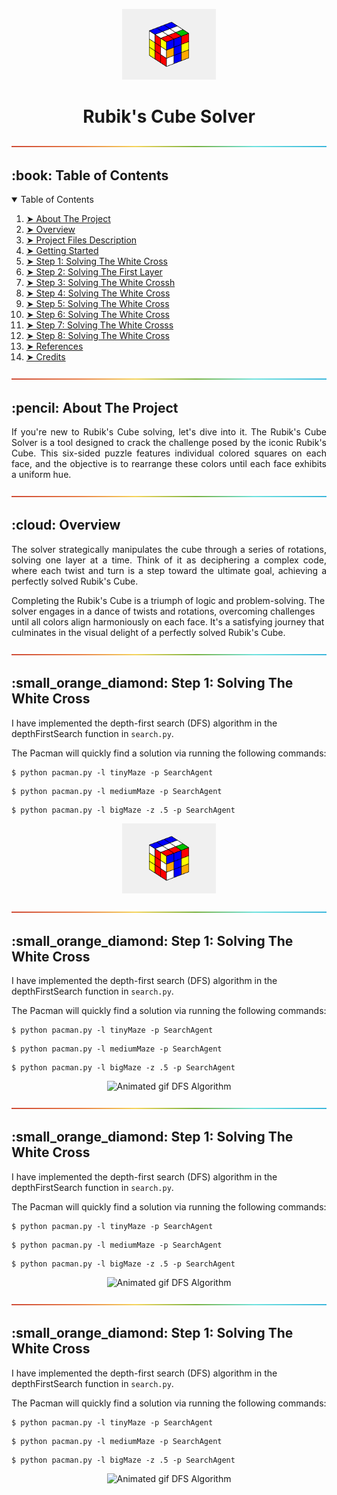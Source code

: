 <p align="center"> 
 <img src="assets/main_image.png" alt="Rubiks_cube_2" width="150">
</p>

<h1 align="center"> Rubik's Cube Solver </h1>

<p align="center">
  <img src="assets/rainbow.png"" alt="Rainbow" width="your_preferred_width">
</p>

<!-- TABLE OF CONTENTS -->
<h2 id="table-of-contents"> :book: Table of Contents</h2>

<details open="open">
  <summary>Table of Contents</summary>
  <ol>
    <li><a href="#about-the-project"> ➤ About The Project</a></li>
    <li><a href="#overview"> ➤ Overview</a></li>
    <li><a href="#project-files-description"> ➤ Project Files Description</a></li>
    <li><a href="#getting-started"> ➤ Getting Started</a></li>
    <li><a href="#step1"> ➤ Step 1: Solving The White Cross </a></li>
    <li><a href="#step2"> ➤ Step 2: Solving The First Layer </a></li>
    <li><a href="#step3"> ➤ Step 3: Solving The White Crossh </a></li>
    <li><a href="#step4"> ➤ Step 4: Solving The White Cross </a></li>
    <li><a href="#step5"> ➤ Step 5: Solving The White Cross </a></li>
    <li><a href="#step6"> ➤ Step 6: Solving The White Cross </a></li>
    <li><a href="#step7"> ➤ Step 7: Solving The White Crosss </a></li>
    <li><a href="#step8"> ➤ Step 8: Solving The White Cross </a></li>
    <li><a href="#references"> ➤ References</a></li>
    <li><a href="#credits"> ➤ Credits</a></li>
  </ol>
</details>

<p align="center">
  <img src="assets/rainbow.png"" alt="Rainbow" width="your_preferred_width">
</p>

<!-- ABOUT THE PROJECT -->
<h2 id="about-the-project"> :pencil: About The Project</h2>

<p align="justify"> 
  If you're new to Rubik's Cube solving, let's dive into it. The Rubik's Cube Solver is a tool designed to crack the challenge posed by the iconic Rubik's Cube. This six-sided puzzle features individual colored squares on each face, and the objective is to rearrange these colors until each face exhibits a uniform hue.
</p>

<p align="center">
  <img src="assets/rainbow.png"" alt="Rainbow" width="your_preferred_width">
</p>

<!-- OVERVIEW -->
<h2 id="overview"> :cloud: Overview</h2>

<p align="justify"> 
  The solver strategically manipulates the cube through a series of rotations, solving one layer at a time. Think of it as deciphering a complex code, where each twist and turn is a step toward the ultimate goal, achieving a perfectly solved Rubik's Cube.

  Completing the Rubik's Cube is a triumph of logic and problem-solving. The solver engages in a dance of twists and rotations, overcoming challenges until all colors align harmoniously on each face. It's a satisfying journey that culminates in the visual delight of a perfectly solved Rubik's Cube.
</p>

<p align="center">
  <img src="assets/rainbow.png"" alt="Rainbow" width="your_preferred_width">
</p>

<!-- STEP1 -->
<h2 id="step1"> :small_orange_diamond: Step 1: Solving The White Cross</h2>

<p>I have implemented the depth-first search (DFS) algorithm in the depthFirstSearch function in <code>search.py</code>.</p>
<p>The Pacman will quickly find a solution via running the following commands:</p>

<pre><code>$ python pacman.py -l tinyMaze -p SearchAgent</code></pre>
<pre><code>$ python pacman.py -l mediumMaze -p SearchAgent</code></pre>
<pre><code>$ python pacman.py -l bigMaze -z .5 -p SearchAgent</code></pre>

<p align="center"> 
 <img src="assets/main_image.png" alt="Rubiks_cube_2" width="150">
</p>

<p align="center">
  <img src="assets/rainbow.png"" alt="Rainbow" width="your_preferred_width">
</p>

<!-- STEP2 -->
<h2 id="step2"> :small_orange_diamond: Step 1: Solving The White Cross</h2>

<p>I have implemented the depth-first search (DFS) algorithm in the depthFirstSearch function in <code>search.py</code>.</p>
<p>The Pacman will quickly find a solution via running the following commands:</p>

<pre><code>$ python pacman.py -l tinyMaze -p SearchAgent</code></pre>
<pre><code>$ python pacman.py -l mediumMaze -p SearchAgent</code></pre>
<pre><code>$ python pacman.py -l bigMaze -z .5 -p SearchAgent</code></pre>

<p align="center"> 
<img src="gif/DFS.gif" alt="Animated gif DFS Algorithm" height="282px" width="637px">
<!--height="382px" width="737px"-->
</p>

<p align="center">
  <img src="assets/rainbow.png"" alt="Rainbow" width="your_preferred_width">
</p>

<!-- STEP3 -->
<h2 id="scenario1"> :small_orange_diamond: Step 1: Solving The White Cross</h2>

<p>I have implemented the depth-first search (DFS) algorithm in the depthFirstSearch function in <code>search.py</code>.</p>
<p>The Pacman will quickly find a solution via running the following commands:</p>

<pre><code>$ python pacman.py -l tinyMaze -p SearchAgent</code></pre>
<pre><code>$ python pacman.py -l mediumMaze -p SearchAgent</code></pre>
<pre><code>$ python pacman.py -l bigMaze -z .5 -p SearchAgent</code></pre>

<p align="center"> 
<img src="gif/DFS.gif" alt="Animated gif DFS Algorithm" height="282px" width="637px">
<!--height="382px" width="737px"-->
</p>

<p align="center">
  <img src="assets/rainbow.png"" alt="Rainbow" width="your_preferred_width">
</p>

<!-- STEP4 -->
<h2 id="scenario1"> :small_orange_diamond: Step 1: Solving The White Cross</h2>

<p>I have implemented the depth-first search (DFS) algorithm in the depthFirstSearch function in <code>search.py</code>.</p>
<p>The Pacman will quickly find a solution via running the following commands:</p>

<pre><code>$ python pacman.py -l tinyMaze -p SearchAgent</code></pre>
<pre><code>$ python pacman.py -l mediumMaze -p SearchAgent</code></pre>
<pre><code>$ python pacman.py -l bigMaze -z .5 -p SearchAgent</code></pre>

<p align="center"> 
<img src="gif/DFS.gif" alt="Animated gif DFS Algorithm" height="282px" width="637px">
<!--height="382px" width="737px"-->
</p>


